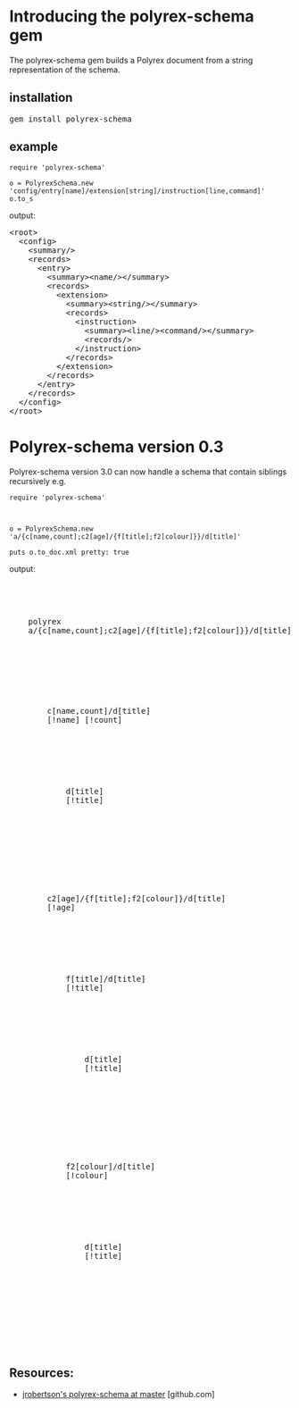 # Introducing the polyrex-schema gem

The polyrex-schema gem builds a Polyrex document from a string representation of the schema.

## installation

<pre>gem install polyrex-schema</pre>

## example

    require 'polyrex-schema'
    
    o = PolyrexSchema.new 'config/entry[name]/extension[string]/instruction[line,command]'
    o.to_s

output:
<pre>
&lt;root&gt;
  &lt;config&gt;
    &lt;summary/&gt;
    &lt;records&gt;
      &lt;entry&gt;
        &lt;summary&gt;&lt;name/&gt;&lt;/summary&gt;
        &lt;records&gt;
          &lt;extension&gt;
            &lt;summary&gt;&lt;string/&gt;&lt;/summary&gt;
            &lt;records&gt;
              &lt;instruction&gt;
                &lt;summary&gt;&lt;line/&gt;&lt;command/&gt;&lt;/summary&gt;
                &lt;records/&gt;
              &lt;/instruction&gt;
            &lt;/records&gt;
          &lt;/extension&gt;
        &lt;/records&gt;
      &lt;/entry&gt;
    &lt;/records&gt;
  &lt;/config&gt;
&lt;/root&gt;
</pre>

# Polyrex-schema version 0.3

Polyrex-schema version 3.0 can now handle a schema that contain siblings recursively e.g.

    require 'polyrex-schema'



    o = PolyrexSchema.new 'a/{c[name,count];c2[age]/{f[title];f2[colour]}}/d[title]'

    puts o.to_doc.xml pretty: true

output:
<pre>
<?xml version='1.0' encoding='UTF-8'?>
<a>
  <summary>
    <recordx_type>polyrex</recordx_type>
    <schema>a/{c[name,count];c2[age]/{f[title];f2[colour]}}/d[title]</schema>
  </summary>
  <records>
    <c>
      <summary>
        <name></name>
        <count></count>
        <schema>c[name,count]/d[title]</schema>
        <format_mask>[!name] [!count]</format_mask>
      </summary>
      <records>
        <d>
          <summary>
            <title></title>
            <schema>d[title]</schema>
            <format_mask>[!title]</format_mask>
          </summary>
          <records></records>
        </d>
      </records>
    </c>
    <c2>
      <summary>
        <age></age>
        <schema>c2[age]/{f[title];f2[colour]}/d[title]</schema>
        <format_mask>[!age]</format_mask>
      </summary>
      <records>
        <f>
          <summary>
            <title></title>
            <schema>f[title]/d[title]</schema>
            <format_mask>[!title]</format_mask>
          </summary>
          <records>
            <d>
              <summary>
                <title></title>
                <schema>d[title]</schema>
                <format_mask>[!title]</format_mask>
              </summary>
              <records></records>
            </d>
          </records>
        </f>
        <f2>
          <summary>
            <colour></colour>
            <schema>f2[colour]/d[title]</schema>
            <format_mask>[!colour]</format_mask>
          </summary>
          <records>
            <d>
              <summary>
                <title></title>
                <schema>d[title]</schema>
                <format_mask>[!title]</format_mask>
              </summary>
              <records></records>
            </d>
          </records>
        </f2>
      </records>
    </c2>
  </records>
</a>
</pre>

## Resources:

* <a href='http://github.com/jrobertson/polyrex-schema'>jrobertson's polyrex-schema at master</a> [github.com]

